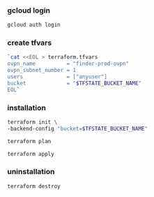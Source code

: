 ### gcloud login
```bash
gcloud auth login
```

### create tfvars
```bash
`cat <<EOL > terraform.tfvars
ovpn_name          = "finder-prod-ovpn"
ovpn_subnet_number = 1
users              = ["anyuser"]
bucket             = "$TFSTATE_BUCKET_NAME"
EOL`

```

### installation

```bash
terraform init \
-backend-config "bucket=$TFSTATE_BUCKET_NAME" 
```

```bash
terraform plan
```

```bash
terraform apply 
```

### uninstallation

```bash
terraform destroy 
````